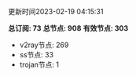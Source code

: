 更新时间2023-02-19 04:15:31

**总订阅: 73**
**总节点: 908**
**有效节点: 303**
- v2ray节点: 269
- ss节点: 33
- trojan节点: 1

